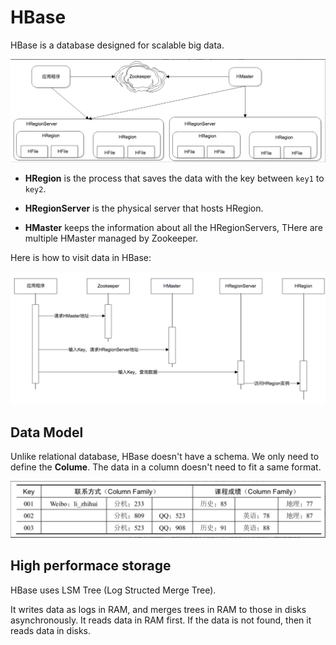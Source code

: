# HBase

HBase is a database designed for scalable big data.

![hbsae-overview](./images/hbase-overview.png)

- **HRegion** is the process that saves the data with the key between `key1` to `key2`.

- **HRegionServer** is the physical server that hosts HRegion.

- **HMaster** keeps the information about all the HRegionServers, THere are multiple HMaster managed by Zookeeper.

Here is how to visit data in HBase:

![hbase-visiting](./images/hbase-visiting.png)

## Data Model

Unlike relational database, HBase doesn't have a schema. We only need to define the **Colume**. The data in a column doesn't need to fit a same format.

![hbase-table](./images/hbase-table.png)

## High performace storage

HBase uses LSM Tree (Log Structed Merge Tree).

It writes data as logs in RAM, and merges trees in RAM to those in disks asynchronously. It reads data in RAM first. If the data is not found, then it reads data in disks.
